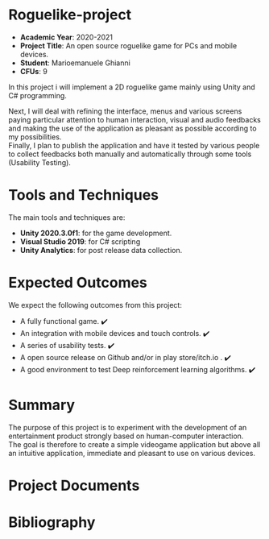 # Roguelike-project

- **Academic Year**: 2020-2021
- **Project Title**: An open source roguelike game for PCs and mobile devices.
- **Student**: Marioemanuele Ghianni
- **CFUs**: 9 

In this project i will implement a 2D roguelike game mainly using Unity and C# programming.  
  
Next, I will deal with refining the interface, menus and various screens paying particular attention to human interaction, visual and audio feedbacks and making the use of the application as pleasant as possible according to my possibilities.   
Finally, I plan to publish the application and have it tested by various people to collect feedbacks both manually and automatically through some tools (Usability Testing).  

# Tools and Techniques

The main tools and techniques are:
- **Unity 2020.3.0f1**: for the game development.
- **Visual Studio 2019**: for C# scripting
- **Unity Analytics**: for post release data collection.


# Expected Outcomes

We expect the following outcomes from this project:
- A fully functional game. :heavy_check_mark:
- An integration with mobile devices and touch controls. :heavy_check_mark:
- A series of usability tests. :heavy_check_mark:
- A open source release on Github and/or in play store/itch.io . :heavy_check_mark:
- A good environment to test Deep reinforcement learning algorithms. :heavy_check_mark:



# Summary
The purpose of this project is to experiment with the development of an entertainment product strongly based on human-computer interaction.   
The goal is therefore to create a simple videogame application but above all an intuitive application, immediate and pleasant to use on various devices.  

# Project Documents


# Bibliography
